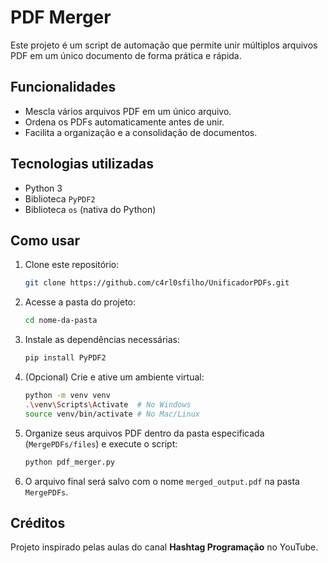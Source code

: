 # PDF Merger

Este projeto é um script de automação que permite unir múltiplos arquivos PDF em um único documento de forma prática e rápida.

## Funcionalidades

- Mescla vários arquivos PDF em um único arquivo.
- Ordena os PDFs automaticamente antes de unir.
- Facilita a organização e a consolidação de documentos.

## Tecnologias utilizadas

- Python 3
- Biblioteca `PyPDF2`
- Biblioteca `os` (nativa do Python)

## Como usar

1. Clone este repositório:
   ```bash
   git clone https://github.com/c4rl0sfilho/UnificadorPDFs.git
   ```

2. Acesse a pasta do projeto:
   ```bash
   cd nome-da-pasta
   ```

3. Instale as dependências necessárias:
   ```bash
   pip install PyPDF2
   ```

4. (Opcional) Crie e ative um ambiente virtual:
   ```bash
   python -m venv venv
   .\venv\Scripts\Activate  # No Windows
   source venv/bin/activate # No Mac/Linux
   ```

5. Organize seus arquivos PDF dentro da pasta especificada (`MergePDFs/files`) e execute o script:
   ```bash
   python pdf_merger.py
   ```

6. O arquivo final será salvo com o nome `merged_output.pdf` na pasta `MergePDFs`.

## Créditos

Projeto inspirado pelas aulas do canal **Hashtag Programação** no YouTube.

